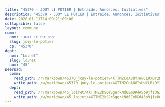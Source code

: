 ```yaml
---
title: "45370 - JOUY LE POTIER | Entraide, Annonces, Initiatives"
description: "45370 - JOUY LE POTIER | Entraide, Annonces, Initiatives"
date: 2020-01-11T14:09:21+09:00
collapsible: false
layout: commune
comm:
  nom: "JOUY LE POTIER"
  slug: jouy-le-potier
  cp: "45370"
dept:
  nom: "Loiret"
  slug: loiret
  num: "45"
peerpad:
  comm:
    read_path: /r/markdown/45370_jouy-le-potier/4XTTM2CoA88YsHwCLRxDY2MtdEaS7uGziXWRdfPG9kbB6QVj9
    write_path: /w/markdown/45370_jouy-le-potier/4XTTM2CoA88YsHwCLRxDY2MtdEaS7uGziXWRdfPG9kbB6QVj9-K3TgUxev8cwocZd4Bmk41tnAA65GdjLrxeZ9AMpszPPDzYqKLHLQMG3wDoMXnJeK9vwLkumigVw9sYqaJjdezYqVdzpYL27Tp9WxmRTHKkzkCAFuLBuSw2Y8X5aEXcAAZq4MCzyR
  dept:
    read_path: /r/markdown/45_loiret/4XTTME2kSQrSgerkNd6EmDKdA5o9jfzUG2SAG8C2qVYb3YXN4
    write_path: /w/markdown/45_loiret/4XTTME2kSQrSgerkNd6EmDKdA5o9jfzUG2SAG8C2qVYb3YXN4-K3TgULpEDoP6p5UphGUnEGQQDb2AQTj81Z2trE1ZVsdtBZSXUbkVLE9oEias3DdMz5vmgxRH8ErfnuyVj2VYfJxxhBMoq5ZxQCDrb2jTVFkww5uEThgDKwT8pF9LfJGTpqNraKjJ
---
```


